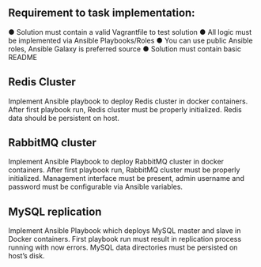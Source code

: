 
## Requirement to task implementation:
● Solution must contain a valid Vagrantfile to test solution
● All logic must be implemented via Ansible Playbooks/Roles
● You can use public Ansible roles, Ansible Galaxy is preferred source
● Solution must contain basic README

## Redis Cluster
Implement Ansible playbook to deploy Redis cluster in docker containers.
After first playbook run, Redis cluster must be properly initialized. Redis data should be
persistent on host.

## RabbitMQ cluster
Implement Ansible Playbook to deploy RabbitMQ cluster in docker containers.
After first playbook run, RabbitMQ cluster must be properly initialized. Management interface
must be present, admin username and password must be configurable via Ansible variables.

## MySQL replication
Implement Ansible Playbook which deploys MySQL master and slave in Docker containers.
First playbook run must result in replication process running with now errors. MySQL data
directories must be persisted on host’s disk.